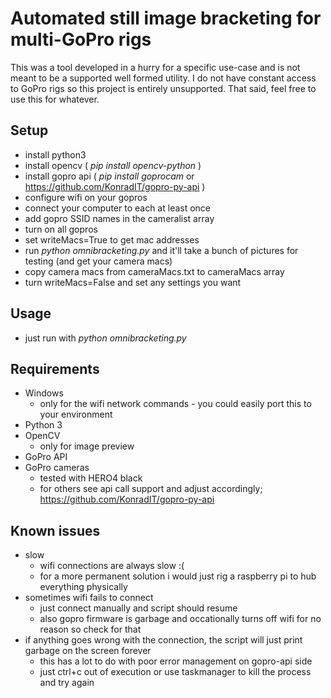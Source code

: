 # Automated still image bracketing for multi-GoPro rigs

This was a tool developed in a hurry for a specific use-case and is not meant to be a supported well formed utility.
I do not have constant access to GoPro rigs so this project is entirely unsupported.
That said, feel free to use this for whatever.

## Setup
- install python3
- install opencv ( *pip install opencv-python* )
- install gopro api ( *pip install goprocam* or https://github.com/KonradIT/gopro-py-api )
- configure wifi on your gopros
- connect your computer to each at least once
- add gopro SSID names in the cameralist array
- turn on all gopros
- set writeMacs=True to get mac addresses
- run *python omnibracketing.py* and it'll take a bunch of pictures for testing (and get your camera macs)
- copy camera macs from cameraMacs.txt to cameraMacs array
- turn writeMacs=False and set any settings you want

## Usage
- just run with *python omnibracketing.py*

## Requirements
- Windows
  - only for the wifi network commands - you could easily port this to your environment
- Python 3
- OpenCV
  - only for image preview
- GoPro API
- GoPro cameras
  - tested with HERO4 black
  - for others see api call support and adjust accordingly; https://github.com/KonradIT/gopro-py-api

## Known issues
- slow
  - wifi connections are always slow :(
  - for a more permanent solution i would just rig a raspberry pi to hub everything physically
- sometimes wifi fails to connect
  - just connect manually and script should resume
  - also gopro firmware is garbage and occationally turns off wifi for no reason so check for that
- if anything goes wrong with the connection, the script will just print garbage on the screen forever
  - this has a lot to do with poor error management on gopro-api side
  - just ctrl+c out of execution or use taskmanager to kill the process and try again

